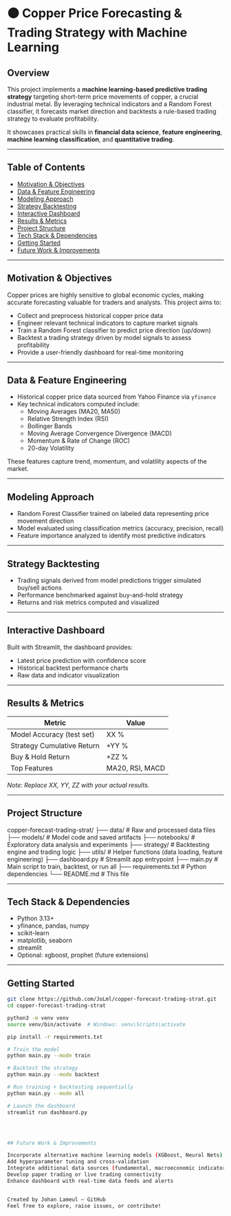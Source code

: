 # 🟠 Copper Price Forecasting & Trading Strategy with Machine Learning

## Overview

This project implements a **machine learning-based predictive trading strategy** targeting short-term price movements of copper, a crucial industrial metal. By leveraging technical indicators and a Random Forest classifier, it forecasts market direction and backtests a rule-based trading strategy to evaluate profitability.

It showcases practical skills in **financial data science**, **feature engineering**, **machine learning classification**, and **quantitative trading**.

---

## Table of Contents

- [Motivation & Objectives](#motivation--objectives)  
- [Data & Feature Engineering](#data--feature-engineering)  
- [Modeling Approach](#modeling-approach)  
- [Strategy Backtesting](#strategy-backtesting)  
- [Interactive Dashboard](#interactive-dashboard)  
- [Results & Metrics](#results--metrics)  
- [Project Structure](#project-structure)  
- [Tech Stack & Dependencies](#tech-stack--dependencies)  
- [Getting Started](#getting-started)  
- [Future Work & Improvements](#future-work--improvements)  

---

## Motivation & Objectives

Copper prices are highly sensitive to global economic cycles, making accurate forecasting valuable for traders and analysts. This project aims to:

- Collect and preprocess historical copper price data  
- Engineer relevant technical indicators to capture market signals  
- Train a Random Forest classifier to predict price direction (up/down)  
- Backtest a trading strategy driven by model signals to assess profitability  
- Provide a user-friendly dashboard for real-time monitoring  

---

## Data & Feature Engineering

- Historical copper price data sourced from Yahoo Finance via `yfinance`  
- Key technical indicators computed include:  
  - Moving Averages (MA20, MA50)  
  - Relative Strength Index (RSI)  
  - Bollinger Bands  
  - Moving Average Convergence Divergence (MACD)  
  - Momentum & Rate of Change (ROC)  
  - 20-day Volatility  

These features capture trend, momentum, and volatility aspects of the market.

---

## Modeling Approach

- Random Forest Classifier trained on labeled data representing price movement direction  
- Model evaluated using classification metrics (accuracy, precision, recall)  
- Feature importance analyzed to identify most predictive indicators  

---

## Strategy Backtesting

- Trading signals derived from model predictions trigger simulated buy/sell actions  
- Performance benchmarked against buy-and-hold strategy  
- Returns and risk metrics computed and visualized  

---

## Interactive Dashboard

Built with Streamlit, the dashboard provides:  

- Latest price prediction with confidence score  
- Historical backtest performance charts  
- Raw data and indicator visualization  

---

## Results & Metrics

| Metric                        | Value      |
|------------------------------|------------|
| Model Accuracy (test set)     | XX %       |
| Strategy Cumulative Return    | +YY %      |
| Buy & Hold Return             | +ZZ %      |
| Top Features                 | MA20, RSI, MACD |

*Note: Replace XX, YY, ZZ with your actual results.*

---

## Project Structure

copper-forecast-trading-strat/
├── data/ # Raw and processed data files
├── models/ # Model code and saved artifacts
├── notebooks/ # Exploratory data analysis and experiments
├── strategy/ # Backtesting engine and trading logic
├── utils/ # Helper functions (data loading, feature engineering)
├── dashboard.py # Streamlit app entrypoint
├── main.py # Main script to train, backtest, or run all
├── requirements.txt # Python dependencies
└── README.md # This file


---

## Tech Stack & Dependencies

- Python 3.13+  
- yfinance, pandas, numpy  
- scikit-learn  
- matplotlib, seaborn  
- streamlit  
- Optional: xgboost, prophet (future extensions)  

---

## Getting Started

```bash
git clone https://github.com/JoLml/copper-forecast-trading-strat.git
cd copper-forecast-trading-strat

python3 -m venv venv
source venv/bin/activate  # Windows: venv\Scripts\activate

pip install -r requirements.txt

# Train the model
python main.py --mode train

# Backtest the strategy
python main.py --mode backtest

# Run training + backtesting sequentially
python main.py --mode all

# Launch the dashboard
streamlit run dashboard.py




## Future Work & Improvements

Incorporate alternative machine learning models (XGBoost, Neural Nets)
Add hyperparameter tuning and cross-validation
Integrate additional data sources (fundamental, macroeconomic indicators)
Develop paper trading or live trading connectivity
Enhance dashboard with real-time data feeds and alerts


Created by Johan Lameul — GitHub
Feel free to explore, raise issues, or contribute!